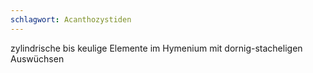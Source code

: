 ```yaml
---
schlagwort: Acanthozystiden
---
```

zylindrische bis keulige Elemente im Hymenium mit dornig-stacheligen Auswüchsen